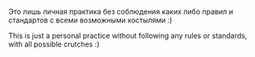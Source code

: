 <p>Это лишь личная практика без соблюдения каких либо правил и стандартов с всеми возможными костылями :)</p>
<p>This is just a personal practice without following any rules or standards, with all possible crutches :)</p>

